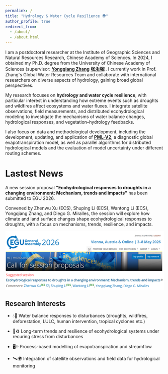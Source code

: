 ```yaml
---
permalink: /
title: "Hydrology & Water Cycle Resilience 🌍"
author_profile: true
redirect_from: 
  - /about/
  - /about.html
---
```




I am a postdoctoral researcher at the Institute of Geographic Sciences and Natural Resources Research, Chinese Academy of Sciences. In 2024, I obtained my Ph.D. degree from the University of Chinese Academy of Sciences (supervisor: [**Yongqiang Zhang**](https://scholar.google.com/citations?user=t5iGFeAAAAAJ&hl=en&oi=ao) [**张永强**](https://igsnrr.cas.cn/sourcedb/zw/zjrck/kygg/bjdbgc/201903/t20190327_5262230.html)). I currently work in Prof. Zhang's Global Water Resources Team and collaborate with international researchers on diverse aspects of hydrology, gaining broad global perspectives.

My research focuses on **hydrology and water cycle resilience**, with particular interest in understanding how extreme events such as droughts and wildfires affect ecosystems and water fluxes. I integrate satellite observations, field measurements, and distributed ecohydrological modeling to investigate the mechanisms of water balance changes, hydrological responses, and vegetation–hydrology feedbacks. 

I also focus on data and methodological development, including the development, updating, and application of [**PML-V2**](https://developers.google.com/earth-engine/datasets/catalog/CAS_IGSNRR_PML_V2_v018), a diagnostic global evapotranspiration model, as well as parallel algorithms for distributed hydrological models and the evaluation of model uncertainty under different routing schemes.

# Lastest News

A new session proposal **"Ecohydrological responses to droughts in a changing environment: Mechanism, trends and impacts"** has been submitted to EGU 2026.  

Convened by Zhenwu Xu (ECS), Shuping Li (ECS), Wantong Li (ECS), Yongqiang Zhang, and Diego G. Miralles, the session will explore how climate and land surface changes shape ecohydrological responses to droughts, with a focus on mechanisms, trends, resilience, and impacts.  

![EGU2026 Session](images/about/EGU26.png)

## Research Interests

* 💧🌲 Water balance responses to disturbances (droughts, wildfires, deforestation, LULC, human intervention, tropical cyclones etc.)

* 🌱♻️ Long-term trends and resilience of ecohydrological systems under recuring stress from disturbances

* 🖥️💦 Process-based modelling of evapotranspiration and streamflow

* 🛰️🌍 Integration of satellite observations and field data for hydrological monitoring

